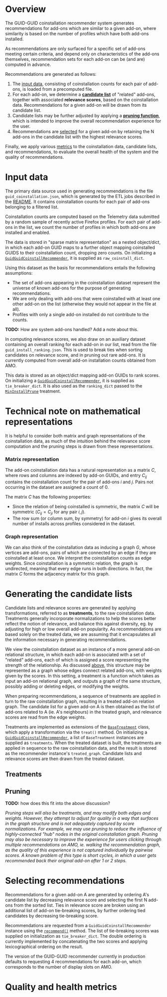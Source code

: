 
# Overview

The GUID-GUID coinstallation recommender system generates recommendations
for add-ons which are similar to a given add-on,
where similarity is based on the number of profiles
which have both add-ons installed.

As recommendations are only surfaced
for a specific set of add-ons meeting certain criteria,
and depend only on characteristics of the add-ons themselves,
recommendation sets for each add-on can be (and are) computed in advance.

Recommendations are generated as follows:

1. The [input data](#input-data),
    consisting of coinstallation counts for each pair of add-ons,
    is loaded from a precomputed file.
2. For each add-on, we determine a [__candidate list__](#generating-the-candidate-list) of "related" add-ons,
    together with associated __relevance scores__,
    based on the coinstallation data.
    Recommendations for a given add-on will be drawn from its candidate list.
3. Candidate lists may be further adjusted by applying a [__pruning function__](#pruning),
    which is intended to improve the overall recommendation experience
    for the user.
4. Recommendations are [selected](#selecting-recommendations) for a given add-on
    by retaining the N add-ons in the candidate list
    with the highest relevance scores.

Finally, we apply various [metrics](#quality-and-health-metrics) to the coinstallation data, candidate lists, and recommendations,
to evaluate the overall health of the system
and the quality of recommendations.


# Input data

The primary data source used in generating recommendations
is the file `guid_coinstallation.json`,
which is generated by the ETL jobs described in the [README](../README.md).
It contains coinstallation counts for each pair of add-ons
belonging to a filtered list.

Coinstallation counts are computed based on the Telemetry data
submitted by a random sample of recently active Firefox profiles.
For each pair of add-ons in the list,
we count the number of profiles in which both add-ons are installed and enabled.

The data is stored in "sparse matrix representation" as a nested object/dict,
in which each add-on GUID maps to a further object
mapping coinstalled GUIDS to their coinstallation count,
dropping zero counts.
On initializing a [`GuidGuidCoinstallRecommender`](../taar_lite/recommenders/guidguid.py#L10),
it is supplied as `raw_coinstall_dict`.

Using this dataset as the basis for recommendations
entails the following assumptions:

- The set of add-ons appearing in the coinstallation dataset represent
    the universe of known add-ons for the purpose of generating recommendations.
- We are only dealing with add-ons that were coinstalled
    with at least one other add-on on the list
    (otherwise they would not appear in the file at all).
- Profiles with only a single add-on installed do not contribute to the counts.

__TODO:__ How are system add-ons handled? Add a note about this.

In computing relevance scores, we also draw on an auxiliary dataset
containing an overall ranking for each add-on in our list,
read from the file `guid_install_ranking.json`.
This is used to break ties when sorting candidates on relevance score,
and in pruning out rare add-ons.
It is currently computed from overall add-on installation counts
obtained from AMO.

This data is stored as an object/dict mapping add-on GUIDs to rank scores.
On initializing a [`GuidGuidCoinstallRecommender`](../taar_lite/recommenders/guidguid.py#L10),
it is supplied as `tie_breaker_dict`.
It is also used as the `ranking_dict` passed to the [`MinInstallPrune`](../taar_lite/recommenders/treatments.py#L36) treatment.


# Technical note on mathematical representations

It is helpful to consider both matrix and graph representations of the coinstallation data,
as much of the intuition behind the relevance score computation and the pruning steps
is drawn from these representations.


### Matrix representation

The add-on coinstallation data has a natural representation as a matrix $C$,
where rows and columns are indexed by add-on GUIDs,
and entry $C_{ij}$ contains the coinstallation count for the pair of add-ons $i$ and $j$.
Pairs not occurring in the dataset are assigned a count of 0.

The matrix $C$ has the following properties:

- Since the relation of being coinstalled is symmetric,
    the matrix $C$ will be symmetric
    ($C_{ij} = C_{ji}$ for any pair $i,j$).
- The row sum (or column sum, by symmetry) for add-on $i$ gives
    its overall number of installs across profiles considered in the dataset.


### Graph representation

We can also think of the coinstallation data as inducing a graph $G$,
whose vertices are add-ons,
pairs of which are connected by an edge if they are coinstalled at least once.
We interpret the coinstallation counts as edge weights.
Since coinstallation is a symmetric relation, the graph is undirected,
meaning that every edge runs in both directions.
In fact, the matrix $C$ forms the adjacency matrix for this graph.


# Generating the candidate lists

Candidate lists and relevance scores are generated by applying transformations,
referred to as __treatments__,
to the raw coinstallation data.
Treatments generally incorporate normalizations to help the scores
better reflect the notion of relevance,
and balance this against diversity,
eg. by adjusting for high or low overall add-on popularity.
As recommendations are based solely on the treated data,
we are assuming that it encapsulates all the information
necessary in generating recommendations.

We view the coinstallation dataset as an instance
of a more general add-on relational structure,
in which each add-on is associated with a set of "related" add-ons,
each of which is assigned a score
representing the strength of the relationship.
As discussed [above](#graph-representation),
this structure may be represented as a graph
whose edges connect related add-ons,
with weights given by the scores.
In this setting, a treatment is a function which takes as input
an add-on relational graph,
and outputs a graph of the same structure,
possibly adding or deleting edges, or modifying the weights.

When preparing recommendations,
a sequence of treatments are applied in turn to the raw coinstallation graph,
resulting in a treated add-on relation graph.
The candidate list for a given add-on A
is then obtained as the list of add-ons related to A (ie. A's neighbours)
in the treated graph,
and relevance scores are read from the edge weights.

Treatments are implemented as extensions of the [`BaseTreatment`](../taar_lite/recommenders/treatments.py#L11) class,
which apply a transformation via the `treat()` method.
On initializing a [`GuidGuidCoinstallRecommender`](../taar_lite/recommenders/guidguid.py#L10),
a list of `BaseTreatment` instances are supplied as `treatments`.
When the treated dataset is built, the treatments are applied in sequence
to the raw coinstallation data,
and the result is stored as the recommender instance's `treated_graph`.
Candidate lists and relevance scores are then drawn
from the treated dataset.


## Treatments


## Pruning

__TODO:__ how does this fit into the above discussion?

_Pruning steps will also be treatments, and may modify both edges and weights.
However, they attempt to adjust for quality in a way that surfaces in the graph structure
and is not adequately captured by score normalizations.
For example, we may use pruning to
reduce the influence of highly-connected "hub" nodes
in the original coinstallation graph.
Pruning may also be necessary to improve the experience for users
clicking through multiple recommendations on AMO,
ie. walking the recommendation graph,
as the quality of this experience is not captured individually by pairwise scores.
A known problem of this type is short cycles,
in which a user gets recommended back their original add-on after 1 or 2 steps._


# Selecting recommendations

Recommendations for a given add-on A are generated
by ordering A's candidate list by decreasing relevance score
and selecting the first N add-ons from the sorted list.
Ties in relevance score are broken using an additional list
of add-on tie-breaking scores,
by further ordering tied candidates by decreasing tie-breaking score.

Recommendations are requested from a `GuidGuidCoinstallRecommender` instance
using the [`recommend()`](taar_lite/recommenders/guidguid.py#L123) method.
The list of tie-breaking scores was supplied on initialization as `tie_breaker_dict`.
The double ordering is currently implemented by concatenating the two scores
and applying lexicographical ordering on the result.

The version of the GUID-GUID recommender currently in production
defaults to requesting 4 recommendations for each add-on,
which corresponds to the number of display slots on AMO.


# Quality and health metrics

